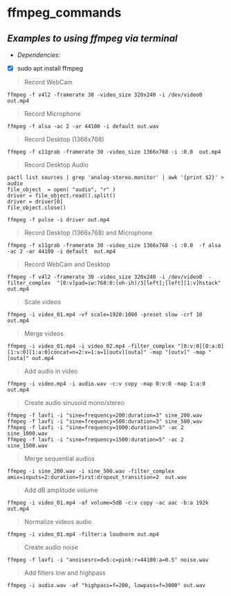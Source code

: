 # ffmpeg_commands
## *Examples to using ffmpeg via terminal*


* *Dependencies:*
- [x] sudo apt install ffmpeg

> Record WebCam
```shell
ffmpeg -f v4l2 -framerate 30 -video_size 320x240 -i /dev/video0 out.mp4
```


> Record Microphone
```shell
ffmpeg -f alsa -ac 2 -ar 44100 -i default out.wav
```


> Record Desktop (1366x768)
```shell
ffmpeg -f x11grab -framerate 30 -video_size 1366x768 -i :0.0  out.mp4
```


> Record Desktop Audio
```shell
pactl list sources | grep 'analog-stereo.monitor' | awk '{print $2}' > audio 
file_object  = open( "audio", "r" )
driver = file_object.read().split()
driver = driver[0] 
file_object.close()

ffmpeg -f pulse -i driver out.mp4
```


> Record Desktop (1366x768) and Microphone
```shell
ffmpeg -f x11grab -framerate 30 -video_size 1366x768 -i :0.0  -f alsa -ac 2 -ar 44100 -i default  out.mp4
```


> Record WebCam and Desktop
```shell
ffmpeg -f v4l2 -framerate 30 -video_size 320x240 -i /dev/video0  -filter_complex  "[0:v]pad=iw:768:0:(oh-ih)/3[left];[left][1:v]hstack" out.mp4
```

> Scale videos
```shell
ffmpeg -i video_01.mp4 -vf scale=1920:1080 -preset slow -crf 10 out.mp4
```


> Merge videos
```shell
ffmpeg -i video_01.mp4 -i video_02.mp4 -filter_complex "[0:v:0][0:a:0][1:v:0][1:a:0]concat=n=2:v=1:a=1[outv][outa]" -map "[outv]" -map "[outa]" out.mp4
```

> Add audio in video
```shell
ffmpeg -i video.mp4 -i audio.wav -c:v copy -map 0:v:0 -map 1:a:0 out.mp4
```


> Create audio sinusoid mono/stereo
```shell
ffmpeg -f lavfi -i "sine=frequency=200:duration=3" sine_200.wav
ffmpeg -f lavfi -i "sine=frequency=500:duration=3" sine_500.wav
ffmpeg -f lavfi -i "sine=frequency=1000:duration=5" -ac 2 sine_1000.wav
ffmpeg -f lavfi -i "sine=frequency=1500:duration=5" -ac 2 sine_1500.wav
```


> Merge sequential audios
```shell
ffmpeg -i sine_200.wav -i sine_500.wav -filter_complex amix=inputs=2:duration=first:dropout_transition=2  out.wav
```

> Add dB amplitude volume 
```shell
ffmpeg -i video_01.mp4 -af volume=5dB -c:v copy -ac aac -b:a 192k out.mp4 
```

> Normalize videos audio
```shell
ffmpeg -i video_01.mp4 -filter:a loudnorm out.mp4 
```

> Create audio noise
```shell
ffmpeg -f lavfi -i "anoisesrc=d=5:c=pink:r=44100:a=0.5" noise.wav 
```

> Add filters low and highpass
```shell
ffmpeg -i audio.wav -af "highpass=f=200, lowpass=f=3000" out.wav
```
